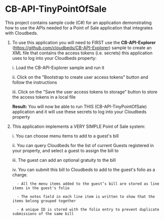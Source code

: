 # CB-API-TinyPointOfSale
This project contains sample code (C#) for an application demonstrating how to use the APIs needed for a Point of Sale application that integrates with Cloudbeds.

1. To use this application you will need to FIRST use the **CB-API-Explorer** (https://github.com/cloudbeds/CB-API-Explorer) sample to create an XML file that contains the access tokens (i.e. secrets) this application uses to log into your Cloudbeds property:

    i. Load the CB-API-Explorer sample and run it
    
    ii. Click on the "Bootstrap to create user access tokens" button and follow the instructions
    
    iii. Click on the "Save the user access tokens to storage" button to store the access tokens in a local file
    
    **Result:** You will now be able to run THIS (CB-API-TinyPointOfSale) application and it will use these secrets to log into your Cloudbeds property
   
2. This application implements a VERY SIMPLE Point of Sale system:

     i. You can choose menu items to add to a guest's bill
     
     ii. You can query Cloudbeds for the list of current Guests registered in your property, and select a guest to assign the bill to
     
     iii. The guest can add an optional gratuity to the bill
     
     iv. You can submit this bill to Cloudbeds to add to the guest's folio as a charge.
     
         - All the menu items added to the guest’s bill are stored as line items in the guest's folio
         
         - The notes field in each line item is written to show that the items belong grouped together
         
         - A unique ID is stored with the folio entry to prevent duplicate submissions of the same bill
         
       
